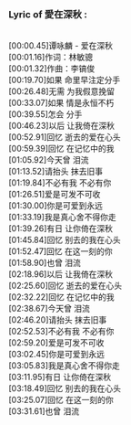 <h3>Lyric of 愛在深秋 :</h3><p><br>[00:00.45]谭咏麟 - 爱在深秋
<br>[00:01.16]作词：林敏骢
<br>[00:01.32]作曲：李镐俊
<br>[00:19.70]如果 命里早注定分手
<br>[00:26.48]无需 为我假意挽留
<br>[00:33.07]如果 情是永恒不朽
<br>[00:39.55]怎会 分手
<br>[00:46.23]以后 让我倚在深秋
<br>[00:52.91]回忆 逝去的爱在心头
<br>[00:59.39]回忆 在记忆中的我
<br>[01:05.92]今天曾 泪流
<br>[01:13.52]请抬头 抹去旧事
<br>[01:19.84]不必有我 不必有你
<br>[01:26.51]爱是可发不可收
<br>[01:30.00]你是可爱到永远
<br>[01:33.19]我是真心舍不得你走
<br>[01:39.26]有日 让你倚在深秋
<br>[01:45.84]回忆 别去的我在心头
<br>[01:52.47]回忆 在这一刻的你
<br>[01:58.90]也曾 泪流
<br>[02:18.96]以后 让我倚在深秋
<br>[02:25.60]回忆 逝去的爱在心头
<br>[02:32.22]回忆 在记忆中的我
<br>[02:38.67]今天曾 泪流
<br>[02:46.20]请抬头 抹去旧事
<br>[02:52.53]不必有我 不必有你
<br>[02:59.20]爱是可发不可收
<br>[03:02.45]你是可爱到永远
<br>[03:05.83]我是真心舍不得你走
<br>[03:11.95]有日 让你倚在深秋
<br>[03:18.49]回忆 别去的我在心头
<br>[03:25.07]回忆 在这一刻的你
<br>[03:31.61]也曾 泪流
</p>
